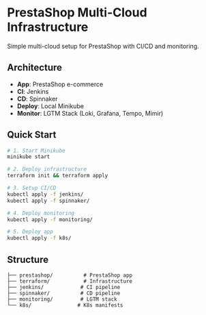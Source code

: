 # PrestaShop Multi-Cloud Infrastructure

Simple multi-cloud setup for PrestaShop with CI/CD and monitoring.

## Architecture
- **App**: PrestaShop e-commerce
- **CI**: Jenkins 
- **CD**: Spinnaker
- **Deploy**: Local Minikube
- **Monitor**: LGTM Stack (Loki, Grafana, Tempo, Mimir)

## Quick Start
```bash
# 1. Start Minikube
minikube start

# 2. Deploy infrastructure
terraform init && terraform apply

# 3. Setup CI/CD
kubectl apply -f jenkins/
kubectl apply -f spinnaker/

# 4. Deploy monitoring
kubectl apply -f monitoring/

# 5. Deploy app
kubectl apply -f k8s/
```

## Structure
```
├── prestashop/          # PrestaShop app
├── terraform/           # Infrastructure
├── jenkins/            # CI pipeline
├── spinnaker/          # CD pipeline
├── monitoring/         # LGTM stack
└── k8s/               # K8s manifests
```